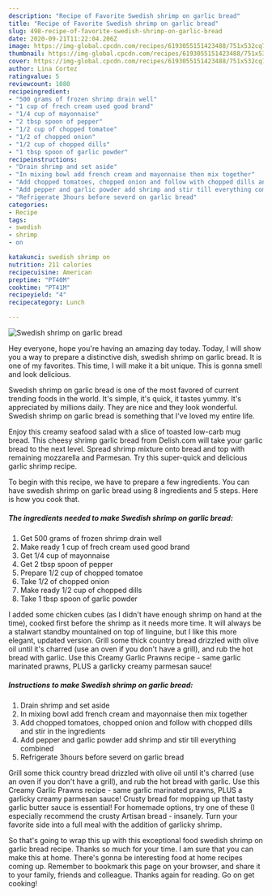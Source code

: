```yaml
---
description: "Recipe of Favorite Swedish shrimp on garlic bread"
title: "Recipe of Favorite Swedish shrimp on garlic bread"
slug: 498-recipe-of-favorite-swedish-shrimp-on-garlic-bread
date: 2020-09-21T11:22:04.206Z
image: https://img-global.cpcdn.com/recipes/6193055151423488/751x532cq70/swedish-shrimp-on-garlic-bread-recipe-main-photo.jpg
thumbnail: https://img-global.cpcdn.com/recipes/6193055151423488/751x532cq70/swedish-shrimp-on-garlic-bread-recipe-main-photo.jpg
cover: https://img-global.cpcdn.com/recipes/6193055151423488/751x532cq70/swedish-shrimp-on-garlic-bread-recipe-main-photo.jpg
author: Lina Cortez
ratingvalue: 5
reviewcount: 1080
recipeingredient:
- "500 grams of frozen shrimp drain well"
- "1 cup of frech cream used good brand"
- "1/4 cup of mayonnaise"
- "2 tbsp spoon of pepper"
- "1/2 cup of chopped tomatoe"
- "1/2 of chopped onion"
- "1/2 cup of chopped dills"
- "1 tbsp spoon of garlic powder"
recipeinstructions:
- "Drain shrimp and set aside"
- "In mixing bowl add french cream and mayonnaise then mix together"
- "Add chopped tomatoes, chopped onion and follow with chopped dills and stir in the ingredients"
- "Add pepper and garlic powder add shrimp and stir till everything combined"
- "Refrigerate 3​hours before severd on garlic bread"
categories:
- Recipe
tags:
- swedish
- shrimp
- on

katakunci: swedish shrimp on 
nutrition: 211 calories
recipecuisine: American
preptime: "PT40M"
cooktime: "PT41M"
recipeyield: "4"
recipecategory: Lunch

---
```



![Swedish shrimp on garlic bread](https://img-global.cpcdn.com/recipes/6193055151423488/751x532cq70/swedish-shrimp-on-garlic-bread-recipe-main-photo.jpg)

Hey everyone, hope you're having an amazing day today. Today, I will show you a way to prepare a distinctive dish, swedish shrimp on garlic bread. It is one of my favorites. This time, I will make it a bit unique. This is gonna smell and look delicious.

Swedish shrimp on garlic bread is one of the most favored of current trending foods in the world. It's simple, it's quick, it tastes yummy. It's appreciated by millions daily. They are nice and they look wonderful. Swedish shrimp on garlic bread is something that I've loved my entire life.

Enjoy this creamy seafood salad with a slice of toasted low-carb mug bread. This cheesy shrimp garlic bread from Delish.com will take your garlic bread to the next level. Spread shrimp mixture onto bread and top with remaining mozzarella and Parmesan. Try this super-quick and delicious garlic shrimp recipe.


To begin with this recipe, we have to prepare a few ingredients. You can have swedish shrimp on garlic bread using 8 ingredients and 5 steps. Here is how you cook that.

<!--inarticleads1-->

##### The ingredients needed to make Swedish shrimp on garlic bread:

1. Get 500 grams of frozen shrimp drain well
1. Make ready 1 cup of frech cream used good brand
1. Get 1/4 cup of mayonnaise
1. Get 2 tbsp spoon of pepper
1. Prepare 1/2 cup of chopped tomatoe
1. Take 1/2 of chopped onion
1. Make ready 1/2 cup of chopped dills
1. Take 1 tbsp spoon of garlic powder


I added some chicken cubes (as I didn&#39;t have enough shrimp on hand at the time), cooked first before the shrimp as it needs more time. It will always be a stalwart standby mountained on top of linguine, but I like this more elegant, updated version. Grill some thick country bread drizzled with olive oil until it&#39;s charred (use an oven if you don&#39;t have a grill), and rub the hot bread with garlic. Use this Creamy Garlic Prawns recipe - same garlic marinated prawns, PLUS a garlicky creamy parmesan sauce! 

<!--inarticleads2-->

##### Instructions to make Swedish shrimp on garlic bread:

1. Drain shrimp and set aside
1. In mixing bowl add french cream and mayonnaise then mix together
1. Add chopped tomatoes, chopped onion and follow with chopped dills and stir in the ingredients
1. Add pepper and garlic powder add shrimp and stir till everything combined
1. Refrigerate 3​hours before severd on garlic bread


Grill some thick country bread drizzled with olive oil until it&#39;s charred (use an oven if you don&#39;t have a grill), and rub the hot bread with garlic. Use this Creamy Garlic Prawns recipe - same garlic marinated prawns, PLUS a garlicky creamy parmesan sauce! Crusty bread for mopping up that tasty garlic butter sauce is essential! For homemade options, try one of these (I especially recommend the crusty Artisan bread - insanely. Turn your favorite side into a full meal with the addition of garlicky shrimp. 

So that's going to wrap this up with this exceptional food swedish shrimp on garlic bread recipe. Thanks so much for your time. I am sure that you can make this at home. There's gonna be interesting food at home recipes coming up. Remember to bookmark this page on your browser, and share it to your family, friends and colleague. Thanks again for reading. Go on get cooking!
